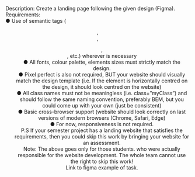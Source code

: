 Description: Create a landing page following the given design (Figma). <br>
Requirements:<br>
● Use of semantic tags (<header>, <nav>, <ul>, <footer>, etc.) 
wherever is necessary <br>
● All fonts, colour palette, elements sizes must strictly match the 
design.<br>
● Pixel perfect is also not required, BUT your website should visually 
match the design template (i.e. If the element is horizontally centred 
on the design, it should look centred on the website)<br>
● All class names must not be meaningless (i.e. class=”myClass”) and
should follow the same naming convention, preferably BEM, but 
you could come up with your own (just be consistent)<br>
● Basic cross-browser support (website should look correctly on last 
versions of modern browsers (Chrome, Safari, Edge)<br>
● For now, responsiveness is not required.<br>
P.S If your semester project has a landing website that satisfies the requirements, 
then you could skip this work by bringing your website for an assessment.<br>
Note: The above goes only for those students. who were actually responsible for the 
website development. The whole team cannot use the right to skip this work!<br>
Link to figma example of task.